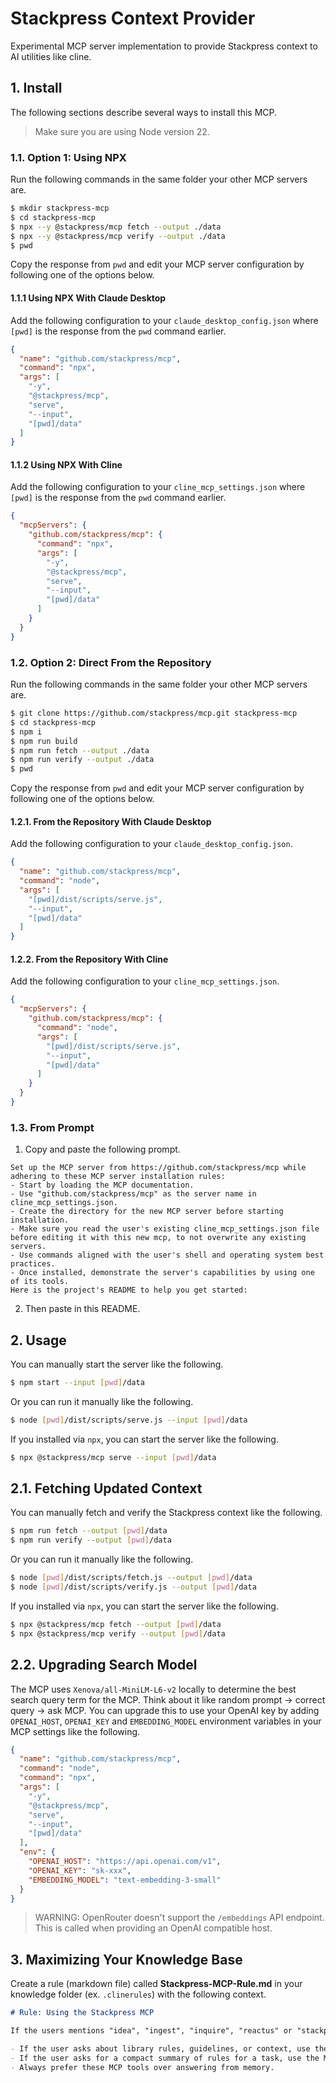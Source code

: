 # Stackpress Context Provider

Experimental MCP server implementation to provide Stackpress context to AI utilities like cline.

## 1. Install

The following sections describe several ways to install this MCP.

> Make sure you are using Node version 22.

### 1.1. Option 1: Using NPX

Run the following commands in the same folder your other MCP servers are.

```bash
$ mkdir stackpress-mcp
$ cd stackpress-mcp
$ npx --y @stackpress/mcp fetch --output ./data
$ npx --y @stackpress/mcp verify --output ./data
$ pwd
```

Copy the response from `pwd` and edit your MCP server configuration by following one of the options below.

#### 1.1.1 Using NPX With Claude Desktop

Add the following configuration to your `claude_desktop_config.json` where `[pwd]` is the response from the `pwd` command earlier.

```json
{
  "name": "github.com/stackpress/mcp",
  "command": "npx",
  "args": [ 
    "-y", 
    "@stackpress/mcp", 
    "serve", 
    "--input", 
    "[pwd]/data" 
  ]
}
```

#### 1.1.2 Using NPX With Cline

Add the following configuration to your `cline_mcp_settings.json` where `[pwd]` is the response from the `pwd` command earlier.

```json
{
  "mcpServers": {
    "github.com/stackpress/mcp": {
      "command": "npx",
      "args": [ 
        "-y", 
        "@stackpress/mcp", 
        "serve", 
        "--input", 
        "[pwd]/data" 
      ]
    }
  }
}
```

### 1.2. Option 2: Direct From the Repository

Run the following commands in the same folder your other MCP servers are.

```bash
$ git clone https://github.com/stackpress/mcp.git stackpress-mcp
$ cd stackpress-mcp
$ npm i
$ npm run build
$ npm run fetch --output ./data
$ npm run verify --output ./data
$ pwd
```

Copy the response from `pwd` and edit your MCP server configuration by following one of the options below.

#### 1.2.1. From the Repository With Claude Desktop

Add the following configuration to your `claude_desktop_config.json`.

```json
{
  "name": "github.com/stackpress/mcp",
  "command": "node",
  "args": [ 
    "[pwd]/dist/scripts/serve.js", 
    "--input", 
    "[pwd]/data" 
  ]
}
```

#### 1.2.2. From the Repository With Cline

Add the following configuration to your `cline_mcp_settings.json`.

```json
{
  "mcpServers": {
    "github.com/stackpress/mcp": {
      "command": "node",
      "args": [ 
        "[pwd]/dist/scripts/serve.js", 
        "--input", 
        "[pwd]/data" 
      ]
    }
  }
}
```

### 1.3. From Prompt

 1. Copy and paste the following prompt.

```
Set up the MCP server from https://github.com/stackpress/mcp while adhering to these MCP server installation rules:
- Start by loading the MCP documentation.
- Use "github.com/stackpress/mcp" as the server name in cline_mcp_settings.json.
- Create the directory for the new MCP server before starting installation.
- Make sure you read the user's existing cline_mcp_settings.json file before editing it with this new mcp, to not overwrite any existing servers.
- Use commands aligned with the user's shell and operating system best practices.
- Once installed, demonstrate the server's capabilities by using one of its tools.
Here is the project's README to help you get started:
```

 2. Then paste in this README.

## 2. Usage

You can manually start the server like the following.

```bash
$ npm start --input [pwd]/data
```

Or you can run it manually like the following.

```bash
$ node [pwd]/dist/scripts/serve.js --input [pwd]/data
```

If you installed via `npx`, you can start the server like the following.

```bash
$ npx @stackpress/mcp serve --input [pwd]/data
```

## 2.1. Fetching Updated Context

You can manually fetch and verify the Stackpress context like the following.

```bash
$ npm run fetch --output [pwd]/data
$ npm run verify --output [pwd]/data
```

Or you can run it manually like the following.

```bash
$ node [pwd]/dist/scripts/fetch.js --output [pwd]/data
$ node [pwd]/dist/scripts/verify.js --output [pwd]/data
```

If you installed via `npx`, you can start the server like the following.

```bash
$ npx @stackpress/mcp fetch --output [pwd]/data
$ npx @stackpress/mcp verify --output [pwd]/data
```

## 2.2. Upgrading Search Model

The MCP uses `Xenova/all-MiniLM-L6-v2` locally to determine the best search query term for the MCP. Think about it like random prompt → correct query → ask MCP. You can upgrade this to use your OpenAI key by adding `OPENAI_HOST`, `OPENAI_KEY` and `EMBEDDING_MODEL` environment variables in your MCP settings like the following.

```json
{
  "name": "github.com/stackpress/mcp",
  "command": "node",
  "command": "npx",
  "args": [ 
    "-y", 
    "@stackpress/mcp", 
    "serve", 
    "--input", 
    "[pwd]/data" 
  ],
  "env": {
    "OPENAI_HOST": "https://api.openai.com/v1",
    "OPENAI_KEY": "sk-xxx",
    "EMBEDDING_MODEL": "text-embedding-3-small"
  }
}
```

> WARNING: OpenRouter doesn't support the `/embeddings` API endpoint. This is called when providing an OpenAI compatible host.

## 3. Maximizing Your Knowledge Base

Create a rule (markdown file) called **Stackpress-MCP-Rule.md** in your knowledge folder (ex. `.clinerules`) with the following context.

```md
# Rule: Using the Stackpress MCP

If the users mentions "idea", "ingest", "inquire", "reactus" or "stackpress", you must do the following.

- If the user asks about library rules, guidelines, or context, use the MCP tool `stackpress-context.search_context`.
- If the user asks for a compact summary of rules for a task, use the MCP tool `stackpress-context.build_brief`.
- Always prefer these MCP tools over answering from memory.
```